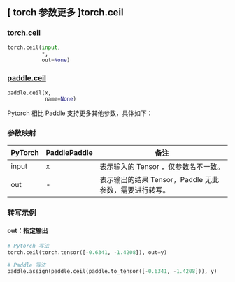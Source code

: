 ## [ torch 参数更多 ]torch.ceil

### [torch.ceil](https://pytorch.org/docs/stable/generated/torch.ceil.html#torch.ceil)

```python
torch.ceil(input,
           *,
           out=None)
```

### [paddle.ceil](https://www.paddlepaddle.org.cn/documentation/docs/zh/api/paddle/ceil_cn.html)

```python
paddle.ceil(x,
            name=None)
```

Pytorch 相比 Paddle 支持更多其他参数，具体如下：
### 参数映射
| PyTorch       | PaddlePaddle | 备注                                                   |
| ------------- | ------------ | ------------------------------------------------------ |
| input  |   x   | 表示输入的 Tensor ，仅参数名不一致。   |
| out | - | 表示输出的结果 Tensor，Paddle 无此参数，需要进行转写。|


### 转写示例
#### out：指定输出
```python
# Pytorch 写法
torch.ceil(torch.tensor([-0.6341, -1.4208]), out=y)

# Paddle 写法
paddle.assign(paddle.ceil(paddle.to_tensor([-0.6341, -1.4208])), y)
```
